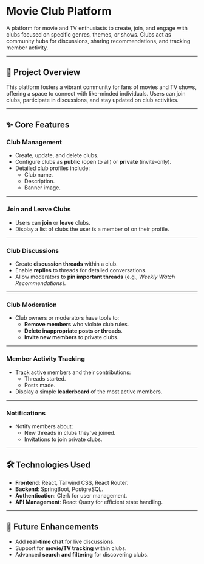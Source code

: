# Movie Club Platform

A platform for movie and TV enthusiasts to create, join, and engage with clubs focused on specific genres, themes, or shows. Clubs act as community hubs for discussions, sharing recommendations, and tracking member activity.

---

## 🚀 Project Overview

This platform fosters a vibrant community for fans of movies and TV shows, offering a space to connect with like-minded individuals. Users can join clubs, participate in discussions, and stay updated on club activities.

---

## ✨ Core Features

### **Club Management**
- Create, update, and delete clubs.
- Configure clubs as **public** (open to all) or **private** (invite-only).
- Detailed club profiles include:
  - Club name.
  - Description.
  - Banner image.
---

### **Join and Leave Clubs**
- Users can **join** or **leave** clubs.
- Display a list of clubs the user is a member of on their profile.

---

### **Club Discussions**
- Create **discussion threads** within a club.
- Enable **replies** to threads for detailed conversations.
- Allow moderators to **pin important threads** (e.g., *Weekly Watch Recommendations*).

---

### **Club Moderation**
- Club owners or moderators have tools to:
  - **Remove members** who violate club rules.
  - **Delete inappropriate posts or threads**.
  - **Invite new members** to private clubs.

---

### **Member Activity Tracking**
- Track active members and their contributions:
  - Threads started.
  - Posts made.
- Display a simple **leaderboard** of the most active members.

---

### **Notifications**
- Notify members about:
  - New threads in clubs they've joined.
  - Invitations to join private clubs.
  
---

## 🛠️ Technologies Used
- **Frontend**: React, Tailwind CSS, React Router.
- **Backend**: SpringBoot, PostgreSQL.
- **Authentication**: Clerk for user management.
- **API Management**: React Query for efficient state handling.

---

## 🚧 Future Enhancements
- Add **real-time chat** for live discussions.
- Support for **movie/TV tracking** within clubs.
- Advanced **search and filtering** for discovering clubs.
